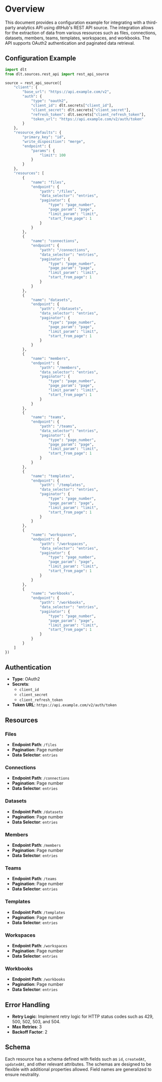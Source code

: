 # Overview

This document provides a configuration example for integrating with a third-party analytics API using dltHub's REST API source. The integration allows for the extraction of data from various resources such as files, connections, datasets, members, teams, templates, workspaces, and workbooks. The API supports OAuth2 authentication and paginated data retrieval.

## Configuration Example

```python
import dlt
from dlt.sources.rest_api import rest_api_source

source = rest_api_source({
    "client": {
        "base_url": "https://api.example.com/v2",
        "auth": {
            "type": "oauth2",
            "client_id": dlt.secrets["client_id"],
            "client_secret": dlt.secrets["client_secret"],
            "refresh_token": dlt.secrets["client_refresh_token"],
            "token_url": "https://api.example.com/v2/auth/token"
        }
    },
    "resource_defaults": {
        "primary_key": "id",
        "write_disposition": "merge",
        "endpoint": {
            "params": {
                "limit": 100
            }
        }
    },
    "resources": [
        {
            "name": "files",
            "endpoint": {
                "path": "/files",
                "data_selector": "entries",
                "paginator": {
                    "type": "page_number",
                    "page_param": "page",
                    "limit_param": "limit",
                    "start_from_page": 1
                }
            }
        },
        {
            "name": "connections",
            "endpoint": {
                "path": "/connections",
                "data_selector": "entries",
                "paginator": {
                    "type": "page_number",
                    "page_param": "page",
                    "limit_param": "limit",
                    "start_from_page": 1
                }
            }
        },
        {
            "name": "datasets",
            "endpoint": {
                "path": "/datasets",
                "data_selector": "entries",
                "paginator": {
                    "type": "page_number",
                    "page_param": "page",
                    "limit_param": "limit",
                    "start_from_page": 1
                }
            }
        },
        {
            "name": "members",
            "endpoint": {
                "path": "/members",
                "data_selector": "entries",
                "paginator": {
                    "type": "page_number",
                    "page_param": "page",
                    "limit_param": "limit",
                    "start_from_page": 1
                }
            }
        },
        {
            "name": "teams",
            "endpoint": {
                "path": "/teams",
                "data_selector": "entries",
                "paginator": {
                    "type": "page_number",
                    "page_param": "page",
                    "limit_param": "limit",
                    "start_from_page": 1
                }
            }
        },
        {
            "name": "templates",
            "endpoint": {
                "path": "/templates",
                "data_selector": "entries",
                "paginator": {
                    "type": "page_number",
                    "page_param": "page",
                    "limit_param": "limit",
                    "start_from_page": 1
                }
            }
        },
        {
            "name": "workspaces",
            "endpoint": {
                "path": "/workspaces",
                "data_selector": "entries",
                "paginator": {
                    "type": "page_number",
                    "page_param": "page",
                    "limit_param": "limit",
                    "start_from_page": 1
                }
            }
        },
        {
            "name": "workbooks",
            "endpoint": {
                "path": "/workbooks",
                "data_selector": "entries",
                "paginator": {
                    "type": "page_number",
                    "page_param": "page",
                    "limit_param": "limit",
                    "start_from_page": 1
                }
            }
        }
    ]
})
```

## Authentication

- **Type**: OAuth2
- **Secrets**:
  - `client_id`
  - `client_secret`
  - `client_refresh_token`
- **Token URL**: `https://api.example.com/v2/auth/token`

## Resources

### Files
- **Endpoint Path**: `/files`
- **Pagination**: Page number
- **Data Selector**: `entries`

### Connections
- **Endpoint Path**: `/connections`
- **Pagination**: Page number
- **Data Selector**: `entries`

### Datasets
- **Endpoint Path**: `/datasets`
- **Pagination**: Page number
- **Data Selector**: `entries`

### Members
- **Endpoint Path**: `/members`
- **Pagination**: Page number
- **Data Selector**: `entries`

### Teams
- **Endpoint Path**: `/teams`
- **Pagination**: Page number
- **Data Selector**: `entries`

### Templates
- **Endpoint Path**: `/templates`
- **Pagination**: Page number
- **Data Selector**: `entries`

### Workspaces
- **Endpoint Path**: `/workspaces`
- **Pagination**: Page number
- **Data Selector**: `entries`

### Workbooks
- **Endpoint Path**: `/workbooks`
- **Pagination**: Page number
- **Data Selector**: `entries`

## Error Handling

- **Retry Logic**: Implement retry logic for HTTP status codes such as 429, 500, 502, 503, and 504.
- **Max Retries**: 3
- **Backoff Factor**: 2

## Schema

Each resource has a schema defined with fields such as `id`, `createdAt`, `updatedAt`, and other relevant attributes. The schemas are designed to be flexible with additional properties allowed. Field names are generalized to ensure neutrality.